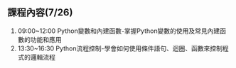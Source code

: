 ## 課程內容(7/26)
1. 09:00~12:00 Python變數和內建函數-掌握Python變數的使用及常見內建函數的功能和應用
2. 13:30~16:30  Python流程控制-學會如何使用條件語句、迴圈、函數來控制程式的邏輯流程